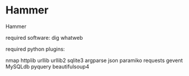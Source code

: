 Hammer
======

Hammer

required software:
dig
whatweb

required python plugins:

nmap
httplib
urllib
urllib2
sqlite3
argparse 
json
paramiko
requests
gevent
MySQLdb
pyquery
beautifulsoup4